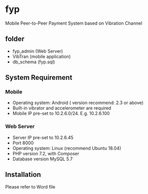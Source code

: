 # fyp
Mobile Peer-to-Peer Payment System based on Vibration Channel

## folder
- fyp_admin (Web Server)
- VibTran (mobile application)
- db_schema (fyp.sql)

## System Requirement
### Mobile
- Operating system: Android ( version recommend: 2.3 or above)
- Built-in vibrator and accelerometer are required
- Mobile IP pre-set to 10.2.6.0/24. E.g. 10.2.6.100
### Web Server
- Server IP pre-set to 10.2.6.45
- Port 8000
- Operating system: Linux (recommend Ubuntu 18.04)
- PHP version 7.2, with Composer
- Database version MySQL 5.7

## Installation
Please refer to Word file